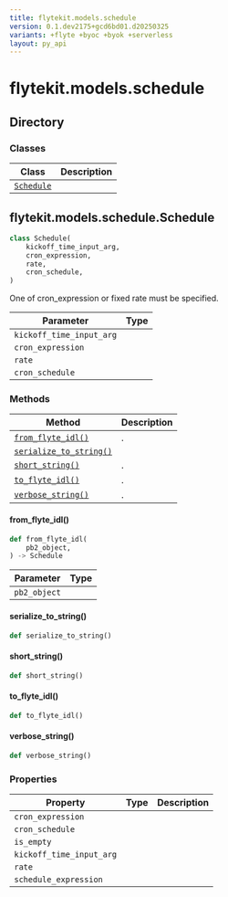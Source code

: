 ```yaml
---
title: flytekit.models.schedule
version: 0.1.dev2175+gcd6bd01.d20250325
variants: +flyte +byoc +byok +serverless
layout: py_api
---
```


# flytekit.models.schedule

## Directory

### Classes

| Class | Description |
|-|-|
| [`Schedule`](.././flytekit.models.schedule#flytekitmodelsscheduleschedule) |  |

## flytekit.models.schedule.Schedule

```python
class Schedule(
    kickoff_time_input_arg,
    cron_expression,
    rate,
    cron_schedule,
)
```
One of cron_expression or fixed rate must be specified.



| Parameter | Type |
|-|-|
| `kickoff_time_input_arg` |  |
| `cron_expression` |  |
| `rate` |  |
| `cron_schedule` |  |

### Methods

| Method | Description |
|-|-|
| [`from_flyte_idl()`](#from_flyte_idl) | . |
| [`serialize_to_string()`](#serialize_to_string) |  |
| [`short_string()`](#short_string) | . |
| [`to_flyte_idl()`](#to_flyte_idl) | . |
| [`verbose_string()`](#verbose_string) | . |


#### from_flyte_idl()

```python
def from_flyte_idl(
    pb2_object,
) -> Schedule
```
| Parameter | Type |
|-|-|
| `pb2_object` |  |

#### serialize_to_string()

```python
def serialize_to_string()
```
#### short_string()

```python
def short_string()
```
#### to_flyte_idl()

```python
def to_flyte_idl()
```
#### verbose_string()

```python
def verbose_string()
```
### Properties

| Property | Type | Description |
|-|-|-|
| `cron_expression` |  |  |
| `cron_schedule` |  |  |
| `is_empty` |  |  |
| `kickoff_time_input_arg` |  |  |
| `rate` |  |  |
| `schedule_expression` |  |  |

